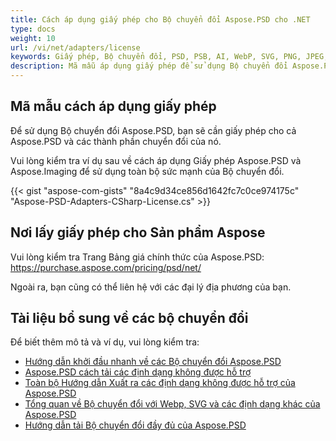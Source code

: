 ```yaml
---
title: Cách áp dụng giấy phép cho Bộ chuyển đổi Aspose.PSD cho .NET
type: docs
weight: 10
url: /vi/net/adapters/license
keywords: Giấy phép, Bộ chuyển đổi, PSD, PSB, AI, WebP, SVG, PNG, JPEG, TIFF, GIF, BMP
description: Mã mẫu áp dụng giấy phép để sử dụng Bộ chuyển đổi Aspose.PSD
---
```


## **Mã mẫu cách áp dụng giấy phép**

Để sử dụng Bộ chuyển đổi Aspose.PSD, bạn sẽ cần giấy phép cho cả Aspose.PSD và các thành phần chuyển đổi của nó.

Vui lòng kiểm tra ví dụ sau về cách áp dụng Giấy phép Aspose.PSD và Aspose.Imaging để sử dụng toàn bộ sức mạnh của Bộ chuyển đổi.


{{< gist "aspose-com-gists" "8a4c9d34ce856d1642fc7c0ce974175c" "Aspose-PSD-Adapters-CSharp-License.cs" >}}

## **Nơi lấy giấy phép cho Sản phẩm Aspose**

Vui lòng kiểm tra Trang Bảng giá chính thức của Aspose.PSD: https://purchase.aspose.com/pricing/psd/net/

Ngoài ra, bạn cũng có thể liên hệ với các đại lý địa phương của bạn.

## **Tài liệu bổ sung về các bộ chuyển đổi**

Để biết thêm mô tả và ví dụ, vui lòng kiểm tra:
- [Hướng dẫn khởi đầu nhanh về các Bộ chuyển đổi Aspose.PSD](/psd/vi/net/adapters/quick-start)
- [Aspose.PSD cách tải các định dạng không được hỗ trợ](/psd/vi/net/adapters/load-unsupported-formats)
- [Toàn bộ Hướng dẫn Xuất ra các định dạng không được hỗ trợ của Aspose.PSD](/psd/vi/net/adapters/export-to-unsupported-formats)
- [Tổng quan về Bộ chuyển đổi với Webp, SVG và các định dạng khác của Aspose.PSD](/psd/vi/net/adapters/working-with-webp-svg-formats-overview)
- [Hướng dẫn tải Bộ chuyển đổi đầy đủ của Aspose.PSD](/psd/vi/net/adapters/full-manual)
